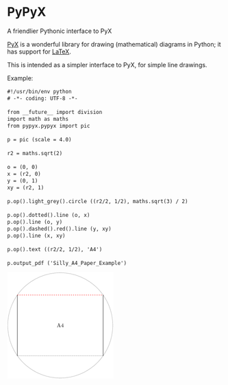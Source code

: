 # PyPyX
A friendlier Pythonic interface to PyX

[PyX](http://pyx.sourceforge.net/) is a wonderful library for drawing (mathematical) diagrams in Python; it has support for [LaTeX](https://en.wikipedia.org/wiki/LaTeX).

This is intended as a simpler interface to PyX, for simple line drawings.

Example:

```
#!/usr/bin/env python
# -*- coding: UTF-8 -*-

from __future__ import division
import math as maths
from pypyx.pypyx import pic

p = pic (scale = 4.0)

r2 = maths.sqrt(2)

o = (0, 0)
x = (r2, 0)
y = (0, 1)
xy = (r2, 1)

p.op().light_grey().circle ((r2/2, 1/2), maths.sqrt(3) / 2)

p.op().dotted().line (o, x)
p.op().line (o, y)
p.op().dashed().red().line (y, xy)
p.op().line (x, xy)

p.op().text ((r2/2, 1/2), 'A4')

p.output_pdf ('Silly_A4_Paper_Example')
```

![Silly_A4_Paper_Example](/example/Silly_A4_Paper_Example.png)
